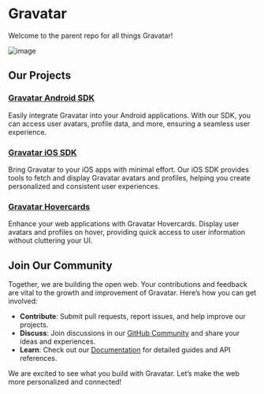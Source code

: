 # Gravatar

Welcome to the parent repo for all things Gravatar! 

![image](https://github.com/Automattic/gravatar/assets/5444556/0955ca01-bbd4-4332-86bf-84dc3a8c5515)

## Our Projects

### [Gravatar Android SDK](https://github.com/Automattic/Gravatar-SDK-Android)
Easily integrate Gravatar into your Android applications. With our SDK, you can access user avatars, profile data, and more, ensuring a seamless user experience.

### [Gravatar iOS SDK](https://github.com/Automattic/Gravatar-SDK-iOS)
Bring Gravatar to your iOS apps with minimal effort. Our iOS SDK provides tools to fetch and display Gravatar avatars and profiles, helping you create personalized and consistent user experiences.

### [Gravatar Hovercards](web/packages/hovercards)
Enhance your web applications with Gravatar Hovercards. Display user avatars and profiles on hover, providing quick access to user information without cluttering your UI.

## Join Our Community
Together, we are building the open web. Your contributions and feedback are vital to the growth and improvement of Gravatar. Here’s how you can get involved:

- **Contribute**: Submit pull requests, report issues, and help improve our projects.
- **Discuss**: Join discussions in our [GitHub Community](https://github.com/Automattic/gravatar/discussions) and share your ideas and experiences.
- **Learn**: Check out our [Documentation](https://docs.gravatar.com/getting-started/) for detailed guides and API references.

We are excited to see what you build with Gravatar. Let’s make the web more personalized and connected!
